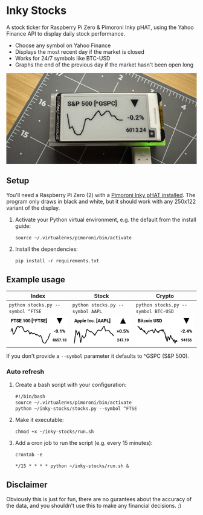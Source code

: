 # Inky Stocks

A stock ticker for Raspberry Pi Zero & Pimoroni Inky pHAT, using the Yahoo Finance API to display daily stock performance.

- Choose any symbol on Yahoo Finance 
- Displays the most recent day if the market is closed
- Works for 24/7 symbols like BTC-USD
- Graphs the end of the previous day if the market hasn't been open long

![Output on the Inky pHAT](readme-img/photo.jpeg)

## Setup

You'll need a Raspberry Pi Zero (2) with a [Pimoroni Inky pHAT installed](https://learn.pimoroni.com/article/getting-started-with-inky-phat). The program only draws in black and white, but it should work with any 250x122 variant of the display.

1. Activate your Python virtual environment, e.g. the default from the install guide:

   ```
   source ~/.virtualenvs/pimoroni/bin/activate
   ```

2. Install the dependencies:

   ```
   pip install -r requirements.txt
   ```

## Example usage

| Index | Stock | Crypto |
|---------|-------------|---------|
| `python stocks.py --symbol ^FTSE` | `python stocks.py --symbol AAPL` | `python stocks.py --symbol BTC-USD` |
| ![FTSE](readme-img/example_ftse.png) | ![AAPL](readme-img/example_aapl.png) | ![BTC](readme-img/example_btc.png) |

If you don't provide a `--symbol` parameter it defaults to ^GSPC (S&P 500).

### Auto refresh

1. Create a bash script with your configuration:

    ```
    #!/bin/bash
    source ~/.virtualenvs/pimoroni/bin/activate
    python ~/inky-stocks/stocks.py --symbol ^FTSE
    ```
	
2. Make it executable:

    ```
    chmod +x ~/inky-stocks/run.sh
    ```

3. Add a cron job to run the script (e.g. every 15 minutes):

    ```
    crontab -e
    ```

    ```
    */15 * * * * python ~/inky-stocks/run.sh &
    ```

## Disclaimer

Obviously this is just for fun, there are no gurantees about the accuracy of the data, and you shouldn't use this to make any financial decisions. :)
